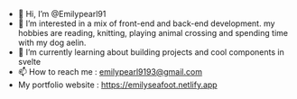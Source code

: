- 👋 Hi, I’m @Emilypearl91
- 👀 I’m interested in a mix of front-end and back-end development. my hobbies are reading, knitting, playing animal crossing and spending time with my dog aelin.
- 🌱 I’m currently learning about building projects and cool components in svelte
- 📫 How to reach me : emilypearl9193@gmail.com
-  My portfolio website : https://emilyseafoot.netlify.app
